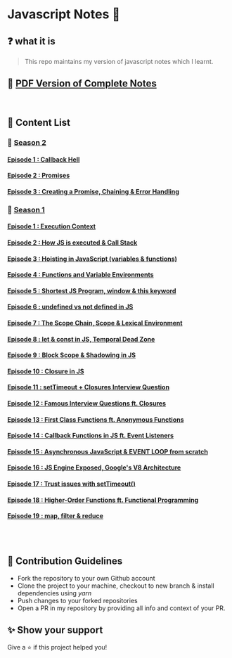 # Javascript Notes 🚀

## ❓ what it is

> This repo maintains my version of javascript notes which I learnt.

## 🚀 [PDF Version of Complete Notes](./dist/javascript-notes.pdf)

<br>

## 📝 Content List

### 📌 <ins>Season 2<ins>

#### [Episode 1 : Callback Hell](./notes/lecture-20.md)

#### [Episode 2 : Promises](./notes/lecture-21.md)

#### [Episode 3 : Creating a Promise, Chaining & Error Handling](./notes/lecture-22.md)

### 📌 <ins>Season 1<ins>

#### [Episode 1 : Execution Context](./notes/lecture-1.md)

#### [Episode 2 : How JS is executed & Call Stack](./notes/lecture-2.md)

#### [Episode 3 : Hoisting in JavaScript (variables & functions)](./notes/lecture-3.md)

#### [Episode 4 : Functions and Variable Environments](./notes/lecture-4.md)

#### [Episode 5 : Shortest JS Program, window & this keyword](./notes/lecture-5.md)

#### [Episode 6 : undefined vs not defined in JS](./notes/lecture-6.md)

#### [Episode 7 : The Scope Chain, Scope & Lexical Environment](./notes/lecture-7.md)

#### [Episode 8 : let & const in JS, Temporal Dead Zone](./notes/lecture-8.md)

#### [Episode 9 : Block Scope & Shadowing in JS](./notes/lecture-9.md)

#### [Episode 10 : Closure in JS](./notes/lecture-10.md)

#### [Episode 11 : setTimeout + Closures Interview Question](./notes/lecture-11.md)

#### [Episode 12 : Famous Interview Questions ft. Closures](./notes/lecture-12.md)

#### [Episode 13 : First Class Functions ft. Anonymous Functions](./notes/lecture-13.md)

#### [Episode 14 : Callback Functions in JS ft. Event Listeners](./notes/lecture-14.md)

#### [Episode 15 : Asynchronous JavaScript & EVENT LOOP from scratch](./notes/lecture-15.md)

#### [Episode 16 : JS Engine Exposed, Google's V8 Architecture](./notes/lecture-16.md)

#### [Episode 17 : Trust issues with setTimeout()](./notes/lecture-17.md)

#### [Episode 18 : Higher-Order Functions ft. Functional Programming](./notes/lecture-18.md)

#### [Episode 19 : map, filter & reduce](./notes/lecture-19.md)

<br>

<br>

## 🤝 Contribution Guidelines

- Fork the repository to your own Github account
- Clone the project to your machine, checkout to new branch & install dependencies using _yarn_
- Push changes to your forked repositories
- Open a PR in my repository by providing all info and context of your PR.

## ✨ Show your support

Give a ⭐️ if this project helped you!
